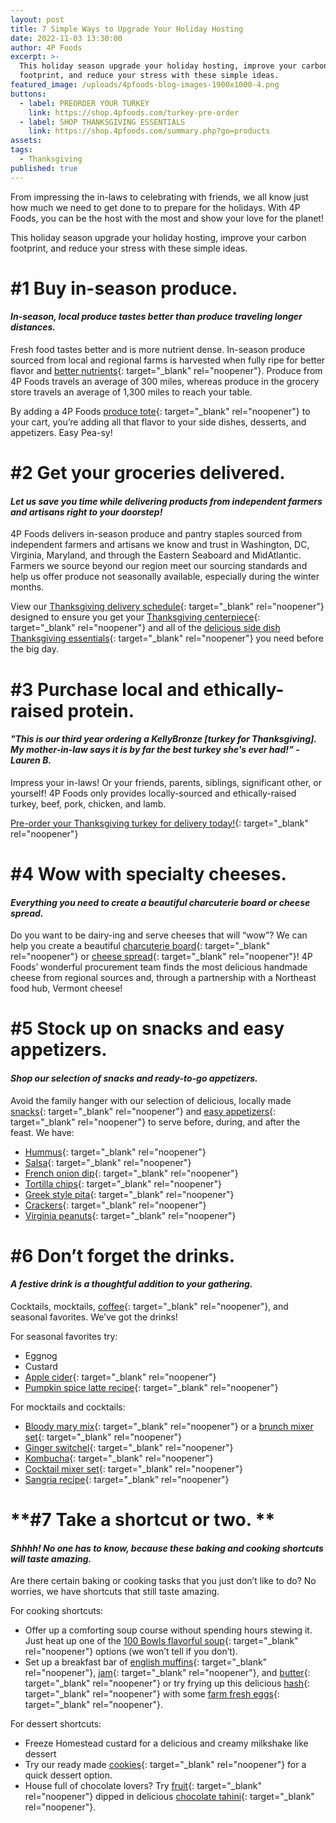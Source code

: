 ```yaml
---
layout: post
title: 7 Simple Ways to Upgrade Your Holiday Hosting
date: 2022-11-03 13:30:00
author: 4P Foods
excerpt: >-
  This holiday season upgrade your holiday hosting, improve your carbon
  footprint, and reduce your stress with these simple ideas.
featured_image: /uploads/4pfoods-blog-images-1900x1000-4.png
buttons:
  - label: PREORDER YOUR TURKEY
    link: https://shop.4pfoods.com/turkey-pre-order
  - label: SHOP THANKSGIVING ESSENTIALS
    link: https://shop.4pfoods.com/summary.php?go=products
assets:
tags:
  - Thanksgiving
published: true
---
```

From impressing the in-laws to celebrating with friends, we all know just how much we need to get done to to prepare for the holidays. With 4P Foods, you can be the host with the most and show your love for the planet\!

This holiday season upgrade your holiday hosting, improve your carbon footprint, and reduce your stress with these simple ideas.

# **\#1 Buy in-season produce.**

#### *In-season, local produce tastes better than produce traveling longer distances.*

Fresh food tastes better and is more nutrient dense. In-season produce sourced from local and regional farms is harvested when fully ripe for better flavor and [better nutrients](https://www.hopkinsmedicine.org/health/wellness-and-prevention/health-benefits-of-farmers-markets){: target="_blank" rel="noopener"}. Produce from 4P Foods travels an average of 300 miles, whereas produce in the grocery store travels an average of 1,300 miles to reach your table.

By adding a 4P Foods [produce tote](https://shop.4pfoods.com/4p-bags){: target="_blank" rel="noopener"} to your cart, you’re adding all that flavor to your side dishes, desserts, and appetizers. Easy Pea-sy\!

# **\#2 Get your groceries delivered.**

#### *Let us save you time while delivering products from independent farmers and artisans right to your doorstep\!*

4P Foods delivers in-season produce and pantry staples sourced from independent farmers and artisans we know and trust in Washington, DC, Virginia, Maryland, and through the Eastern Seaboard and MidAtlantic. Farmers we source beyond our region meet our sourcing standards and help us offer produce not seasonally available, especially during the winter months.

View our [Thanksgiving delivery schedule](https://4pfoods.com/posts/special-thanksgiving-delivery-schedule/){: target="_blank" rel="noopener"} designed to ensure you get your [Thanksgiving centerpiece](https://shop.4pfoods.com/turkey-pre-order){: target="_blank" rel="noopener"} and all of the [delicious side dish Thanksgiving essentials](https://shop.4pfoods.com/vegetables){: target="_blank" rel="noopener"} you need before the big day.

# **\#3 Purchase local and ethically-raised protein.**

#### *"This is our third year ordering a KellyBronze \[turkey for Thanksgiving\]. My mother-in-law says it is by far the best turkey she's ever had\!” -Lauren B.*

Impress your in-laws\! Or your friends, parents, siblings, significant other, or yourself\! 4P Foods only provides locally-sourced and ethically-raised turkey, beef, pork, chicken, and lamb.

[Pre-order your Thanksgiving turkey for delivery today\!](https://shop.4pfoods.com/turkey-pre-order){: target="_blank" rel="noopener"}

# **\#4 Wow with specialty cheeses.**

#### *Everything you need to create a beautiful charcuterie board or cheese spread.*

Do you want to be dairy-ing and serve cheeses that will “wow”? We can help you create a beautiful [charcuterie board](https://shop.4pfoods.com/product/the-perfect-charcuterie-board){: target="_blank" rel="noopener"} or [cheese spread](https://shop.4pfoods.com/cheese){: target="_blank" rel="noopener"}\! 4P Foods’ wonderful procurement team finds the most delicious handmade cheese from regional sources and, through a partnership with a Northeast food hub, Vermont cheese\!

# **\#5 Stock up on snacks and easy appetizers.**

#### *Shop our selection of snacks and ready-to-go appetizers.*

Avoid the family hanger with our selection of delicious, locally made [snacks](https://shop.4pfoods.com/snacks){: target="_blank" rel="noopener"} and [easy appetizers](https://shop.4pfoods.com/provisions){: target="_blank" rel="noopener"} to serve before, during, and after the feast. We have:

* [Hummus](https://shop.4pfoods.com/summary.php?go=products&amp;search_substring=hummus){: target="_blank" rel="noopener"}
* [Salsa](https://shop.4pfoods.com/summary.php?go=products&amp;search_substring=salsa){: target="_blank" rel="noopener"}
* [French onion dip](https://shop.4pfoods.com/product/french-onion-dip){: target="_blank" rel="noopener"}
* [Tortilla chips](https://shop.4pfoods.com/product/fried-corn-chips-yellow){: target="_blank" rel="noopener"}
* [Greek style pita](https://shop.4pfoods.com/product/greek-style-pita-bread-5-pcs){: target="_blank" rel="noopener"}
* [Crackers](https://shop.4pfoods.com/summary.php?go=products&amp;search_substring=crackers){: target="_blank" rel="noopener"}
* [Virginia peanuts](https://shop.4pfoods.com/summary.php?go=products&amp;search_substring=peanuts){: target="_blank" rel="noopener"}

# **\#6 Don’t forget the drinks.**

#### *A festive drink is a thoughtful addition to your gathering.*

Cocktails, mocktails, [coffee](https://shop.4pfoods.com/summary.php?go=products&amp;search_substring=coffee){: target="_blank" rel="noopener"}, and seasonal favorites. We’ve got the drinks\!

For seasonal favorites try:

* Eggnog
* Custard
* [Apple cider](https://shop.4pfoods.com/product/apple-cider){: target="_blank" rel="noopener"}
* [Pumpkin spice latte recipe](https://4pfoods.com/recipes/pumpkin-spice-latte-breakfast-recipe/){: target="_blank" rel="noopener"}

For mocktails and cocktails:

* [Bloody mary mix](https://shop.4pfoods.com/summary.php?go=products&amp;search_substring=bloody%20mary){: target="_blank" rel="noopener"} or a [brunch mixer set](https://shop.4pfoods.com/product/bloody-mary-lovers-gift-set-clone){: target="_blank" rel="noopener"}
* [Ginger switchel](https://shop.4pfoods.com/product/ginger-switchel){: target="_blank" rel="noopener"}
* [Kombucha](https://shop.4pfoods.com/summary.php?go=products&amp;search_substring=kombucha){: target="_blank" rel="noopener"}
* [Cocktail mixer set](https://shop.4pfoods.com/product/house-cocktail-gift-set){: target="_blank" rel="noopener"}
* [Sangria recipe](https://4pfoods.com/recipes/strawberry-sangria-starring-mad-magic-kombucha/){: target="_blank" rel="noopener"}

# **\#7 Take a shortcut or two. **

#### *Shhhh\! No one has to know, because these baking and cooking shortcuts will taste amazing.*

Are there certain baking or cooking tasks that you just don’t like to do? No worries, we have shortcuts that still taste amazing.

For cooking shortcuts:

* Offer up a comforting soup course without spending hours stewing it. Just heat up one of the [100 Bowls flavorful soup](https://shop.4pfoods.com/summary.php?go=products&amp;search_substring=soup){: target="_blank" rel="noopener"} options (we won’t tell if you don’t).
* Set up a breakfast bar of [english muffins](https://shop.4pfoods.com/product/gf-english-muffin-plain-delicious){: target="_blank" rel="noopener"}, [jam](https://shop.4pfoods.com/summary.php?go=products&amp;search_substring=jam){: target="_blank" rel="noopener"}, and [butter](https://shop.4pfoods.com/butter){: target="_blank" rel="noopener"} or try frying up this delicious [hash](https://shop.4pfoods.com/summary.php?go=products&amp;search_substring=hash){: target="_blank" rel="noopener"} with some [farm fresh eggs](https://shop.4pfoods.com/egg-products){: target="_blank" rel="noopener"}.

For dessert shortcuts:

* Freeze Homestead custard for a delicious and creamy milkshake like dessert
* Try our ready made [cookies](https://shop.4pfoods.com/baked-goods){: target="_blank" rel="noopener"} for a quick dessert option.
* House full of chocolate lovers? Try [fruit](https://shop.4pfoods.com/fruit-produce){: target="_blank" rel="noopener"} dipped in delicious [chocolate tahini](https://shop.4pfoods.com/product/chocolate-sweet-tahini){: target="_blank" rel="noopener"}.
